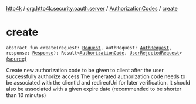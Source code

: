 [http4k](../../index.md) / [org.http4k.security.oauth.server](../index.md) / [AuthorizationCodes](index.md) / [create](./create.md)

# create

`abstract fun create(request: `[`Request`](../../org.http4k.core/-request/index.md)`, authRequest: `[`AuthRequest`](../-auth-request/index.md)`, response: `[`Response`](../../org.http4k.core/-response/index.md)`): Result<`[`AuthorizationCode`](../-authorization-code/index.md)`, `[`UserRejectedRequest`](../-user-rejected-request.md)`>` [(source)](https://github.com/http4k/http4k/blob/master/http4k-security-oauth/src/main/kotlin/org/http4k/security/oauth/server/AuthorizationCodes.kt#L22)

Create new authorization code to be given to client after the user successfully authorize access
The generated authorization code needs to be associated with the clientId and redirectUri for later verification.
It should also be associated with a given expire date (recommended to be shorter than 10 minutes)

